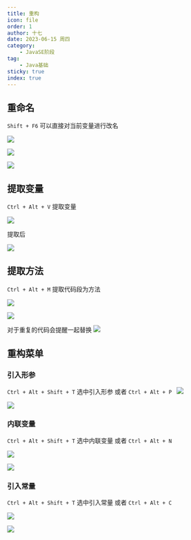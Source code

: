```yaml
---
title: 重构
icon: file
order: 1
author: 十七
date: 2023-06-15 周四
category:
	- JavaSE阶段
tag:
	- Java基础
sticky: true
index: true
---
```


## 重命名

`Shift + F6` 可以直接对当前变量进行改名

![](./assets/image-20230421133818168.png)

![](./assets/image-20230421133908243.png)

![](./assets/image-20230421133922415.png)

## 提取变量

`Ctrl + Alt + V` 提取变量

![](./assets/image-20230421133956953.png)

提取后

![](./assets/image-20230421134029163.png)

## 提取方法

`Ctrl + Alt + M` 提取代码段为方法

![](./assets/image-20230421134211214.png)

![](./assets/image-20230421134223103.png)

对于重复的代码会提醒一起替换
![](./assets/image-20230421134241714.png)



## 重构菜单

### 引入形参

`Ctrl + Alt + Shift + T` 选中引入形参
或者 `Ctrl + Alt + P `
![](./assets/image-20230421134339641.png)

![](./assets/image-20230421134357257.png)


### 内联变量

`Ctrl + Alt + Shift + T` 选中内联变量
或者 `Ctrl + Alt + N `

![](./assets/image-20230421134456782.png)

![](./assets/image-20230421134504204.png)

### 引入常量

`Ctrl + Alt + Shift + T` 选中引入常量
或者 `Ctrl + Alt + C `

![](./assets/image-20230421134546190.png)

![](./assets/image-20230421134602876.png)

